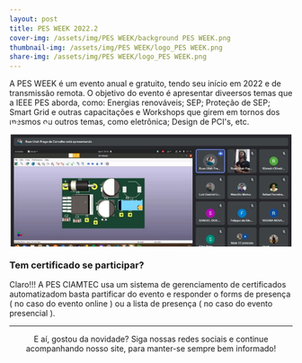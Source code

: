 ```yaml
---
layout: post
title: PES WEEK 2022.2
cover-img: /assets/img/PES WEEK/background PES WEEK.png
thumbnail-img: /assets/img/PES WEEK/logo_PES WEEK.png
share-img: /assets/img/PES WEEK/logo_PES WEEK.png
---
```


  A PES WEEK é um evento anual e gratuito, tendo seu início em 2022 e de transmissão remota. O objetivo do evento é apresentar diveersos temas que a IEEE PES aborda, como: Energias renováveis; SEP; Proteção de SEP; Smart Grid e outras capacitações e Workshops que girem em tornos dos mesmos ou outros temas, como eletrônica;  Design de PCI's, etc.


<style type="text/css">
  .slider{
   margin: 0 auto;
   width: 500px;
   height: 200px;
   overflow: hidden;
  } 

  .slides{
    width: 400%;
    height: 200px;
    display: flex;
  }

  .slides input{
    display: none;
  }

  .slide{
    width: 25%;
    position: relative;
  }

  .slide img{
    width: 500px;
  }

  .manual-navigation{
    position: absolute;
    width: 500;
    margin-top: -30px;
    display: flex;
    justify-content: center; 
  }

  .manual-btn{
    border: 2px solid #FFF;
    padding: 5px;
    border-radius: 10px;
    cursor: pointer;
    transition: 1s;
  }

  .manual-btn:not(:last-child){
    margin-right: 40px;
  }

  #radio1-checked ~ .first{
    margin-left: 0;
  }

  #radio2-checked ~ .first{
    margin-left: -25%;
  }

  </style>

  

  



  <div class="slider">
    <!--Radio buttons-->
    <div class="slides"> 

   <input type="radio" name="radio-btn" id="radio1">
   <input type="radio" name="radio-btn" id="radio2">
      <!--fim Radio buttons-->

  <!--Slide imagens-->
  <div class="slide first">
       <img src="/assets/img/PES WEEK/KICAD_PES_WEEK.jpeg" alt="KICAD" />
    </div>
    <div class="slide">
       <img src="/assets/img/PES WEEK/Transmissão_PES_WEEK.jpeg" alt="Transmissão" />
  </div>

  <div class="navigation-auto">
    <div class="auto-btn1"></div>
    <div class="auto-btn2"></div>
  </div>

  <div class="manual-navigation">
    <label for="radio1" class="manual-btn"></label>
    <label for="radio2" class="manual-btn"></label>
  </div>

  </div>

  </div>
  
  
### Tem certificado se participar?
  Claro!!! A PES CIAMTEC usa um sistema de gerenciamento de certificados automatizadom basta partificar do evento e responder o forms de presença ( no caso do evento online ) ou a lista de presença ( no caso do evento presencial ).

---
<p style="text-align: center;">
E aí, gostou da novidade?
Siga nossas redes sociais e continue acompanhando nosso site, para manter-se sempre bem informado!
</p>
